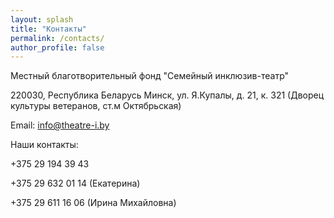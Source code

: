 ```yaml
---
layout: splash
title: "Контакты"
permalink: /contacts/
author_profile: false
---
```


Местный благотворительный фонд "Семейный инклюзив-театр"

220030, Республика Беларусь Минск, ул. Я.Купалы, д. 21, к. 321 (Дворец культуры ветеранов, ст.м Октябрьская) 


Email: info@theatre-i.by

Наши контакты:

+375 29 194 39 43

+375 29 632 01 14 (Екатерина)

+375 29 611 16 06 (Ирина Михайловна)